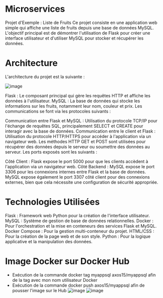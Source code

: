 # Microservices
Projet d'Exemple : Liste de Fruits
Ce projet consiste en une application web simple qui affiche une liste de fruits depuis une base de données MySQL. L'objectif principal est de démontrer l'utilisation de Flask pour créer une interface utilisateur et d'utiliser MySQL pour stocker et récupérer les données.

# Architecture
L'architecture du projet est la suivante :

![image](https://github.com/lucadipisa/Microservices-H3/assets/113420670/91851694-b235-4b90-9c7b-3e2419bd60d1)

Flask : Le composant principal qui gère les requêtes HTTP et affiche les données à l'utilisateur.
MySQL : La base de données qui stocke les informations sur les fruits, notamment leur nom, couleur et prix.
Les communications se font via les protocoles suivants :

Communication entre Flask et MySQL : Utilisation du protocole TCP/IP pour l'échange de requêtes SQL, principalement SELECT et CREATE pour interagir avec la base de données.
Communication entre le client et Flask : Utilisation du protocole HTTP/HTTPS pour accéder à l'application via un navigateur web. Les méthodes HTTP GET et POST sont utilisées pour récupérer des données depuis le serveur ou soumettre des données au serveur.
Les ports exposés sont les suivants :

Côté Client : Flask expose le port 5000 pour que les clients accèdent à l'application via un navigateur web.
Côté Backend : MySQL expose le port 3306 pour les connexions internes entre Flask et la base de données.
MySQL expose également le port 3307 côté client pour des connexions externes, bien que cela nécessite une configuration de sécurité appropriée.

# Technologies Utilisées
Flask : Framework web Python pour la création de l'interface utilisateur.
MySQL : Système de gestion de base de données relationnelles.
Docker : Pour l'orchestration et la mise en conteneurs des services Flask et MySQL.
Docker Compose : Pour la gestion multi-conteneur du projet.
HTML/CSS : Pour la création de la page web et de son style.
Python : Pour la logique applicative et la manipulation des données.

# Image Docker sur Docker Hub

- Exécution de la commande docker tag myappsql axos15/myappsql afin de la tag avec mon nom utilisateur Docker
- Exécution de la commande docker push axos15/myappsql afin de pousser l'image sur le Hub
![image](https://github.com/lucadipisa/Microservices-H3/assets/113420670/e75678c5-dc6e-4405-9761-82ff7efe1a58)
![image](https://github.com/lucadipisa/Microservices-H3/assets/113420670/4aab4e9b-88f6-4459-93b0-5002e04e4d18)

